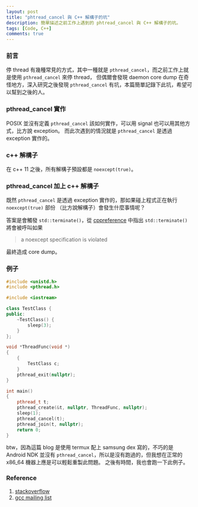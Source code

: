```yaml
---
layout: post
title: "phtread_cancel 與 C++ 解構子的坑"
description: 簡單描述之前工作上遇到的 phtread_cancel 與 C++ 解構子的坑。
tags: [Code, C++]
comments: true
---
```


### 前言

停 thread 有幾種常見的方式，其中一種就是 `pthread_cancel`，而之前工作上就是使用 `pthread_cancel` 來停 thread，
但偶爾會發現 daemon  core dump 在奇怪地方，深入研究之後發現 `pthread_cancel` 有坑，本篇簡單記錄下此坑，希望可以幫到之後的人。

### pthread_cancel 實作

POSIX 並沒有定義 `pthread_cancel` 該如何實作，可以用 signal 也可以用其他方式，比方說 exception。
而此次遇到的情況就是 `pthread_cancel` 是透過 exception 實作的。

### c++ 解構子

在 c++ 11 之後，所有解構子預設都是 `noexcept(true)`。

### pthread_cancel 加上 c++ 解構子

既然 `pthread_cancel` 是透過 exception 實作的，那如果碰上程式正在執行 `noexcept(true)` 部份 （比方說解構子）會發生什麼事情呢？

答案是會觸發 `std::terminate()`，從 [cppreference](https://en.cppreference.com/w/cpp/error/terminate) 中指出 `std::terminate()` 將會被呼叫如果

> a noexcept specification is violated

最終造成 core dump。

### 例子

```c++
#include <unistd.h>
#include <pthread.h>

#include <iostream>

class TestClass {
public:
	~TestClass() {
		sleep(3);
	}
};

void *ThreadFunc(void *)
{
	{
		TestClass c;
	}
	pthread_exit(nullptr);
}

int main()
{
	pthread_t t;
	pthread_create(&t, nullptr, ThreadFunc, nullptr);
	sleep(1);
	pthread_cancel(t);
	pthread_join(t, nullptr);
	return 0;
}
```

btw，因為這篇 blog 是使用 termux 配上 samsung dex 寫的，不巧的是 Android NDK 並沒有 `pthread_cancel`，所以是沒有跑過的，但我想在正常的 x86_64 機器上應是可以輕鬆重製此問題。
之後有時間，我也會跑一下此例子。

### Reference

1. [stackoverflow](https://stackoverflow.com/questions/59082973/terminate-called-without-an-active-exception-after-pthread-cancel)
2. [gcc mailing list](https://gcc.gnu.org/ml/gcc-help/2015-08/msg00040.html)
